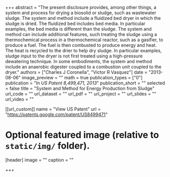 +++
abstract = "The present disclosure provides, among other things, a system and process for drying a biosolid or sludge, such as wastewater sludge. The system and method include a fluidized bed dryer in which the sludge is dried. The fluidized bed includes bed media. In particular examples, the bed media is different than the sludge. The system and method can include additional features, such treating the sludge using a thermochemical process in a thermochemical reactor, such as a gasifier, to produce a fuel. The fuel is then combusted to produce energy and heat. The heat is recycled to the drier to help dry sludge. In particular examples, sludge input to the dryer is not first treated using a high-pressure dewatering technique. In some embodiments, the system and method include an anaerobic digester coupled to a combustion unit coupled to the dryer."
authors = ["Charles J Coronella", "Victor R Vasquez"]
date = "2013-08-06"
image_preview = ""
math = true
publication_types = ["0"]
publication = "In *US Patent 8,499,471, 2013*"
publication_short = ""
selected = false
title = "System and Method for Energy Production from Sludge"
url_code = ""
url_dataset = ""
url_pdf = ""
url_project = ""
url_slides = ""
url_video = ""

[[url_custom]]
name = "View US Patent"
url = "https://patents.google.com/patent/US8499471"

# Optional featured image (relative to `static/img/` folder).
[header]
image = ""
caption = ""

+++

